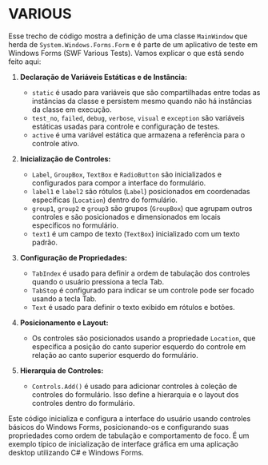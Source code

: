 # VARIOUS
Esse trecho de código mostra a definição de uma classe `MainWindow` que herda de `System.Windows.Forms.Form` e é parte de um aplicativo de teste em Windows Forms (SWF Various Tests). Vamos explicar o que está sendo feito aqui:

1. **Declaração de Variáveis Estáticas e de Instância:**
   - `static` é usado para variáveis que são compartilhadas entre todas as instâncias da classe e persistem mesmo quando não há instâncias da classe em execução.
   - `test_no`, `failed`, `debug`, `verbose`, `visual` e `exception` são variáveis estáticas usadas para controle e configuração de testes.
   - `active` é uma variável estática que armazena a referência para o controle ativo.

2. **Inicialização de Controles:**
   - `Label`, `GroupBox`, `TextBox` e `RadioButton` são inicializados e configurados para compor a interface do formulário.
   - `label1` e `label2` são rótulos (`Label`) posicionados em coordenadas específicas (`Location`) dentro do formulário.
   - `group1`, `group2` e `group3` são grupos (`GroupBox`) que agrupam outros controles e são posicionados e dimensionados em locais específicos no formulário.
   - `text1` é um campo de texto (`TextBox`) inicializado com um texto padrão.

3. **Configuração de Propriedades:**
   - `TabIndex` é usado para definir a ordem de tabulação dos controles quando o usuário pressiona a tecla Tab.
   - `TabStop` é configurado para indicar se um controle pode ser focado usando a tecla Tab.
   - `Text` é usado para definir o texto exibido em rótulos e botões.

4. **Posicionamento e Layout:**
   - Os controles são posicionados usando a propriedade `Location`, que especifica a posição do canto superior esquerdo do controle em relação ao canto superior esquerdo do formulário.

5. **Hierarquia de Controles:**
   - `Controls.Add()` é usado para adicionar controles à coleção de controles do formulário. Isso define a hierarquia e o layout dos controles dentro do formulário.

Este código inicializa e configura a interface do usuário usando controles básicos do Windows Forms, posicionando-os e configurando suas propriedades como ordem de tabulação e comportamento de foco. É um exemplo típico de inicialização de interface gráfica em uma aplicação desktop utilizando C# e Windows Forms.